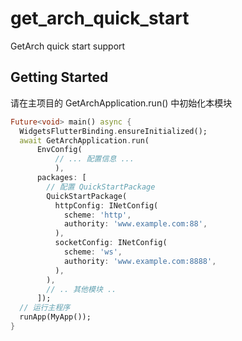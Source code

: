 # get_arch_quick_start

GetArch quick start support

## Getting Started

请在主项目的 GetArchApplication.run() 中初始化本模块
```dart
Future<void> main() async {
  WidgetsFlutterBinding.ensureInitialized();
  await GetArchApplication.run(
      EnvConfig(
          // ... 配置信息 ...
          ),
      packages: [
        // 配置 QuickStartPackage
        QuickStartPackage(
          httpConfig: INetConfig(
            scheme: 'http',
            authority: 'www.example.com:88',
          ),
          socketConfig: INetConfig(
            scheme: 'ws',
            authority: 'www.example.com:8888',
          ),
        ),
        // .. 其他模块 ..
      ]);
  // 运行主程序
  runApp(MyApp());
}

```